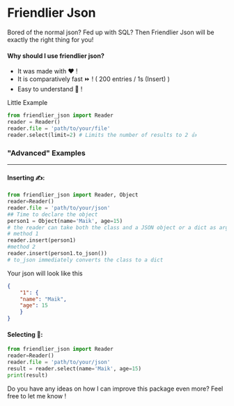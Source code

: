 # Friendlier Json
Bored of the normal json? Fed up with SQL? Then Friendlier Json will be exactly the right thing for you!

#### Why should I use friendlier json?
- It was made with ❤️ ! 
- It is comparatively fast ⏩ ! ( 200 entries / 1s (Insert) )
- Easy to understand 🧠 !
 
 Little Example
```py
from friendlier_json import Reader
reader = Reader()
reader.file = 'path/to/your/file'
reader.select(limit=2) # Limits the number of results to 2 👍
```
### "Advanced" Examples
----
#### Inserting ✍️:
```py
from friendlier_json import Reader, Object
reader=Reader()
reader.file = 'path/to/your/json'
## Time to declare the object
person1 = Object(name='Maik', age=15) 
# the reader can take both the class and a JSON object or a dict as argument.
# method 1
reader.insert(person1)
#method 2
reader.insert(person1.to_json())
# to_json immediately converts the class to a dict
```
Your json will look like this
```json
{
	"1": {
	"name": "Maik",
	"age": 15
	}
}
```
#### Selecting 🔭:
```py
from friendlier_json import Reader
reader=Reader()
reader.file = 'path/to/your/json'
result = reader.select(name='Maik', age=15)
print(result)
```
Do you have any ideas on how I can improve this package even more? Feel free to let me know !